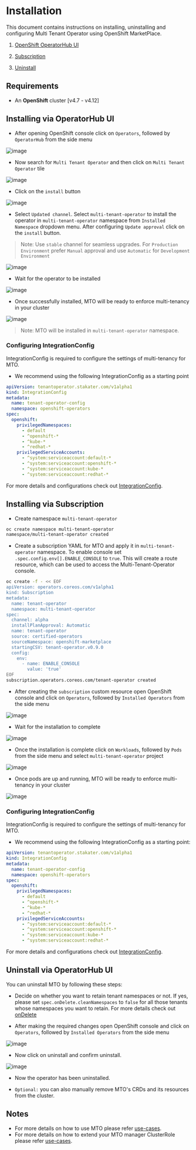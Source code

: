 # Installation

This document contains instructions on installing, uninstalling and configuring Multi Tenant Operator using OpenShift MarketPlace.

1. [OpenShift OperatorHub UI](#installing-via-operatorhub-ui)

2. [Subscription](#installing-via-subscription)

3. [Uninstall](#uninstall-via-operatorhub-ui)


## Requirements

* An **OpenShift** cluster [v4.7 - v4.12]

## Installing via OperatorHub UI

* After opening OpenShift console click on `Operators`, followed by `OperatorHub` from the side menu

![image](./images/operatorHub.png)

* Now search for `Multi Tenant Operator` and then click on `Multi Tenant Operator` tile

![image](./images/search_tenant_operator_operatorHub.png)

* Click on the `install` button

![image](./images/to_install_1.png)

* Select `Updated channel`. Select `multi-tenant-operator` to install the operator in `multi-tenant-operator` namespace from `Installed Namespace` dropdown menu. After configuring `Update approval` click on the `install` button.

> Note: Use `stable` channel for seamless upgrades. For `Production Environment` prefer `Manual` approval and use `Automatic` for `Development Environment`

![image](./images/to_install_2.png)

* Wait for the operator to be installed

![image](./images/to_install_wait.png)

* Once successfully installed, MTO will be ready to enforce multi-tenancy in your cluster

![image](./images/to_installed_successful.png)

> Note: MTO will be installed in `multi-tenant-operator` namespace.

### Configuring IntegrationConfig

IntegrationConfig is required to configure the settings of multi-tenancy for MTO.

* We recommend using the following IntegrationConfig as a starting point

```yaml
apiVersion: tenantoperator.stakater.com/v1alpha1
kind: IntegrationConfig
metadata:
  name: tenant-operator-config
  namespace: openshift-operators
spec:
  openshift:
    privilegedNamespaces:
      - default
      - ^openshift-*
      - ^kube-*
      - ^redhat-*
    privilegedServiceAccounts:
      - ^system:serviceaccount:default-*
      - ^system:serviceaccount:openshift-*
      - ^system:serviceaccount:kube-*
      - ^system:serviceaccount:redhat-*
```

For more details and configurations check out [IntegrationConfig](./integration-config.md).

## Installing via Subscription

* Create namespace `multi-tenant-operator`

```bash
oc create namespace multi-tenant-operator
namespace/multi-tenant-operator created
```

* Create a subscription YAML for MTO and apply it in `multi-tenant-operator` namespace. To enable console set `.spec.config.env[].ENABLE_CONSOLE` to `true`. This will create a route resource, which can be used to access the Multi-Tenant-Operator console.

```bash
oc create -f - << EOF
apiVersion: operators.coreos.com/v1alpha1
kind: Subscription
metadata:
  name: tenant-operator
  namespace: multi-tenant-operator
spec:
  channel: alpha
  installPlanApproval: Automatic
  name: tenant-operator
  source: certified-operators
  sourceNamespace: openshift-marketplace
  startingCSV: tenant-operator.v0.9.0
  config:
    env:
      - name: ENABLE_CONSOLE
        value: 'true'
EOF
subscription.operators.coreos.com/tenant-operator created
```

* After creating the `subscription` custom resource open OpenShift console and click on `Operators`, followed by `Installed Operators` from the side menu

![image](./images/to_sub_installation_wait.png)

* Wait for the installation to complete

![image](./images/to_sub_installation_successful.png)

* Once the installation is complete click on `Workloads`, followed by `Pods` from the side menu and select `multi-tenant-operator` project

![image](./images/select_multi_tenant_operator_project.png)

* Once pods are up and running, MTO will be ready to enforce multi-tenancy in your cluster

![image](./images/to_installed_successful_pod.png)

### Configuring IntegrationConfig

IntegrationConfig is required to configure the settings of multi-tenancy for MTO.

* We recommend using the following IntegrationConfig as a starting point:

```yaml
apiVersion: tenantoperator.stakater.com/v1alpha1
kind: IntegrationConfig
metadata:
  name: tenant-operator-config
  namespace: openshift-operators
spec:
  openshift:
    privilegedNamespaces:
      - default
      - ^openshift-*
      - ^kube-*
      - ^redhat-*
    privilegedServiceAccounts:
      - ^system:serviceaccount:default-*
      - ^system:serviceaccount:openshift-*
      - ^system:serviceaccount:kube-*
      - ^system:serviceaccount:redhat-*
```

For more details and configurations check out [IntegrationConfig](./integration-config.md).


## Uninstall via OperatorHub UI

You can uninstall MTO by following these steps:

* Decide on whether you want to retain tenant namespaces or not. If yes, please set `spec.onDelete.cleanNamespaces` to `false` for all those tenants whose namespaces you want to retain. For more details check out [onDelete](./usecases/tenant.md#retaining-tenant-namespaces-when-a-tenant-is-being-deleted)

* After making the required changes open OpenShift console and click on `Operators`, followed by `Installed Operators` from the side menu

![image](./images/installed-operators.png)

* Now click on uninstall and confirm uninstall.

![image](./images/uninstall-from-ui.png)

* Now the operator has been uninstalled.

* `Optional:` you can also manually remove MTO's CRDs and its resources from the cluster.

## Notes

* For more details on how to use MTO please refer [use-cases](./usecases/quota.md).
* For more details on how to extend your MTO manager ClusterRole please refer [use-cases](./usecases/manager-clusterrole.md).
